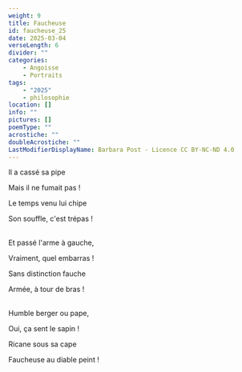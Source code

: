 ```yaml
---
weight: 9
title: Faucheuse
id: faucheuse_25
date: 2025-03-04
verseLength: 6
divider: ""
categories:
    - Angoisse
    - Portraits
tags:
    - "2025"
    - philosophie
location: []
info: ""
pictures: []
poemType: ""
acrostiche: ""
doubleAcrostiche: ""
LastModifierDisplayName: Barbara Post - Licence CC BY-NC-ND 4.0
---
```

Il a cassé sa pipe

Mais il ne fumait pas !

Le temps venu lui chipe

Son souffle, c'est trépas !

 \
Et passé l'arme à gauche,

Vraiment, quel embarras !

Sans distinction fauche

Armée, à tour de bras !

 \
Humble berger ou pape,

Oui, ça sent le sapin !

Ricane sous sa cape

Faucheuse au diable peint !